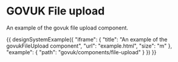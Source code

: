 ---
---
# GOVUK File upload

An example of the govuk file upload component.

{{ designSystemExample({
"iframe": {
    "title": "An example of the govukFileUpload component",
    "url": "example.html",
    "size": "m"
},
"example": {
    "path": "govuk/components/file-upload"
}
}) }}
